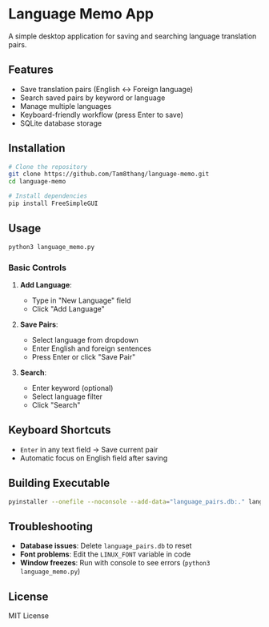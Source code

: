 # Language Memo App

A simple desktop application for saving and searching language translation pairs.

## Features
- Save translation pairs (English ↔ Foreign language)
- Search saved pairs by keyword or language
- Manage multiple languages
- Keyboard-friendly workflow (press Enter to save)
- SQLite database storage

## Installation
```bash
# Clone the repository
git clone https://github.com/Tam8thang/language-memo.git
cd language-memo

# Install dependencies
pip install FreeSimpleGUI
```

## Usage
```bash
python3 language_memo.py
```

### Basic Controls
1. **Add Language**:
   - Type in "New Language" field
   - Click "Add Language"

2. **Save Pairs**:
   - Select language from dropdown
   - Enter English and foreign sentences
   - Press Enter or click "Save Pair"

3. **Search**:
   - Enter keyword (optional)
   - Select language filter
   - Click "Search"

## Keyboard Shortcuts
- `Enter` in any text field → Save current pair
- Automatic focus on English field after saving

## Building Executable
```bash
pyinstaller --onefile --noconsole --add-data="language_pairs.db:." language_memo.py
```

## Troubleshooting
- **Database issues**: Delete `language_pairs.db` to reset
- **Font problems**: Edit the `LINUX_FONT` variable in code
- **Window freezes**: Run with console to see errors (`python3 language_memo.py`)

## License
MIT License